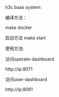 ﻿h3c baas system:

编译方法：

make docker

启动方法
make start

使用方法:

访问operate-dashboard

http://ip:8071

访问user-dashboard

http://ip:8081

